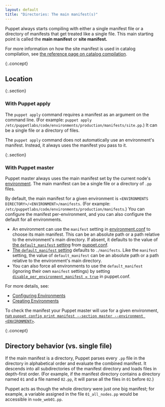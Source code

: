 ```yaml
---
layout: default
title: "Directories: The main manifest(s)"
---
```


[environment]: ./environments.html
[catalog_compilation]: ./subsystem_catalog_compilation.html
[confdir]: ./dirs_confdir.html
[manifest_setting]: ./configuration.html#manifest
[print_settings]: ./config_print.html
[enc]: ./nodes_external.html
[default_manifest]: ./configuration.html#defaultmanifest
[disable_per_environment_manifest]: ./configuration.html#disableperenvironmentmanifest
[environment.conf]: ./config_file_environment.html
[puppet.conf]: ./config_file_main.html
[configuring environments]: ./environments_configuring.html
[creating environments]: ./environments_creating.html

Puppet always starts compiling with either a single manifest file or a directory of manifests that get treated like a single file. This main starting point is called the **main manifest** or **site manifest.**

For more information on how the site manifest is used in catalog compilation, see [the reference page on catalog compilation][catalog_compilation].

{:.concept}
## Location

{:.section}
### With Puppet apply

The `puppet apply` command requires a manifest as an argument on the command line. (For example: `puppet apply /etc/puppetlabs/code/environments/production/manifests/site.pp`.) It can be a single file or a directory of files.

The `puppet apply` command does not automatically use an environment's manifest. Instead, it always uses the manifest you pass to it.

{:.section}
### With Puppet master

Puppet master always uses the main manifest set by the current node's [environment][]. The main manifest can be a single file or a directory of `.pp` files.

By default, the main manifest for a given environment is `<ENVIRONMENTS DIRECTORY>/<ENVIRONMENT>/manifests`. (For example: `/etc/puppetlabs/code/environments/production/manifests`.) You can configure the manifest per-environment, and you can also configure the default for all environments.

* An environment can use the `manifest` setting in [environment.conf][] to choose its main manifest. This can be an absolute path or a path relative to the environment's main directory. If absent, it defaults to the value of [the `default_manifest` setting][default_manifest] from [puppet.conf][].
* [The `default_manifest` setting][default_manifest] defaults to `./manifests`. Like the `manifest` setting, the value of `default_manifest` can be an absolute path or a path relative to the environment's main directory.
* You can also force all environments to use the `default_manifest` (ignoring their own `manifest` settings) by setting [`disable_per_environment_manifest = true`][disable_per_environment_manifest] in puppet.conf.

For more details, see:

* [Configuring Environments][]
* [Creating Environments][]

To check the manifest your Puppet master will use for a given environment, [run `puppet config print manifest --section master --environment <ENVIRONMENT>`][print_settings].

{:.concept}
## Directory behavior (vs. single file)

If the main manifest is a directory, Puppet parses every `.pp` file in the directory in alphabetical order and evaluate the combined manifest. It descends into all subdirectories of the manifest directory and loads files in depth-first order. (For example, if the manifest directory contains a directory named `01` and a file named `02.pp`, it will parse all the files in `01` before `02`.)

Puppet acts as though the whole directory were just one big manifest; for example, a variable assigned in the file `01_all_nodes.pp` would be accessible in `node_web01.pp`.
